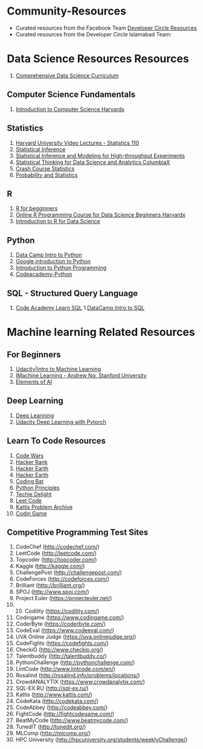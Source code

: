 # Community-Resources

- Curated resources from the Facebook Team [Developer Circle Resources](http://www.developercircleresources.com 'Developer Circle Resources')
- Curated resources from the Developer Circle Islamabad Team: 

# Data Science Resources Resources

1. [Comprehensive Data Science Curriculum](https://medium.freecodecamp.org/the-best-data-science-courses-on-the-internet-ranked-by-your-reviews-6dc5b910ea40)

## Computer Science Fundamentals
1. [Introduction to Computer Science Harvardx](https://www.edx.org/course/cs50s-introduction-computer-science-harvardx-cs50x)

## Statistics
1. [Harvard University Video Lectures - Statistics 110](https://www.youtube.com/watch?v=KbB0FjPg0mw&t=0s&list=PL2SOU6wwxB0uwwH80KTQ6ht66KWxbzTIo&index=1)
1. [Statistical Inference](https://www.coursera.org/learn/statistical-inference)
1. [Statistical Inference and Modeling for High-throughput Experiments](https://www.edx.org/course/statistical-inference-modeling-high-harvardx-ph525-3x-1)
1. [Statistical Thinking for Data Science and Analytics ColumbiaX](https://www.edx.org/course/statistical-thinking-for-data-science-and-analytics)
1. [Crash Course Statistics](https://www.youtube.com/watch?v=zouPoc49xbk&list=PL8dPuuaLjXtNM_Y-bUAhblSAdWRnmBUcr)
1. [Probability and Statistics](https://lagunita.stanford.edu/courses/course-v1:OLI+ProbStat+Open_Jan2017/about
)
## R
1. [R for begginners](https://www.youtube.com/watch?v=fDRa82lxzaU)
1. [Online R Programming Course for Data Science Beginners Harvardx](https://learn.edx.org/harvard-r-basics/)
1. [Introduction to R for Data Science](https://www.edx.org/course/introduction-r-data-science-3)

## Python
1. [Data Camp Intro to Python](https://www.datacamp.com/courses/intro-to-python-for-data-science)
1. [Google introduction to Python](https://developers.google.com/edu/python/introduction)
1. [Introduction to Python Programming](https://www.udacity.com/course/introduction-to-python--ud1110)
1. [Codeacademy-Python](https://www.udacity.com/course/introduction-to-python--ud1110)

## SQL - Structured Query Language
1. [Code Academy Learn SQL](https://www.codecademy.com/learn/learn-sql)
1.[DataCamp Intro to SQL](https://www.datacamp.com/courses/intro-to-sql-for-data-science)

# Machine learning Related Resources

## For Beginners

1. [Udacity|Intro to Machine Learning](https://in.udacity.com/course/intro-to-machine-learning--ud120-india 'Udacity|Intro to Machine Learning')
1. [IMachine Learning - Andrew Ng, Stanford University](https://www.coursera.org/learn/machine-learning/home/info 'Machine Learning - Andrew Ng, Stanford University')
1. [Elements of AI](https://www.elementsofai.com 'Elements of AI')


## Deep Learning

1. [Deep Learining](https://www.youtube.com/playlist?list=PLE6Wd9FR--EfW8dtjAuPoTuPcqmOV53Fu 'Oxford University|Deep Learning')
2. [Udacity Deep Learning with Pytorch](https://classroom.udacity.com/courses/ud188 'Udacity Deep Learning with Pytorch')


## Learn To Code Resources 

1. [Code Wars](https://www.codewars.com/, 'Code Wars')
2. [Hacker Rank](https://www.hackerrank.com/, 'Hacker Rank')
3. [Hacker Earth](https://edabit.com/, 'Edabit')
4. [Hacker Earth](https://www.hackerearth.com/, 'Hacker Earth')
5. [Coding Bat](https://codingbat.com/java, 'Coding Bat')
6. [Python Principles](https://pythonprinciples.com/challenges/, 'Python Principles')
7. [Techie Delight](https://www.techiedelight.com/list-of-problems/, 'Techie Delight')
8. [Leet Code](https://leetcode.com/, 'Leet Code')
9. [Kattis Problem Archive](https://open.kattis.com/, 'Kattis Problem Archive')
10. [Codin Game](https://www.codingame.com/start, 'Codin Game')

## Competitive Programming Test Sites

1. CodeChef (http://codechef.com/)
2. LeetCode (http://leetcode.com/)
3. Topcoder (http://topcoder.com/)
4. Kaggle (http://kaggle.com/)
5. ChallengePost (http://challengepost.com/)
6. CodeForces (http://codeforces.com/)
7. Brilliant (http://brilliant.org/)
8. SPOJ (http://www.spoj.com/)
9. Project Euler (https://projecteuler.net/)
11. 10. Codility (https://codility.com/)
12. Codingame (https://www.codingame.com/)
13. CoderByte (https://coderbyte.com/)
14. CodeEval (https://www.codeeval.com/)
15. UVA Online Judge (https://uva.onlinejudge.org/)
16. CodeFights (https://codefights.com/)
17. CheckiO (http://www.checkio.org/)
18. Talentbuddy (http://talentbuddy.co/)
19. PythonChallenge (http://pythonchallenge.com/)
20. LintCode (http://www.lintcode.com/en/)
21. Rosalind (http://rosalind.info/problems/locations/)
22. CrowdANALYTIX (https://www.crowdanalytix.com/)
23. SQL-EX.RU (http://sql-ex.ru/)
24. Kattis (http://www.kattis.com/)
25. CodeKata (http://codekata.com/)
26. CodeAbbey (http://codeabbey.com/)
27. FightCode (http://fightcodegame.com/)
28. BeatMyCode (http://www.beatmycode.com/)
29. TunedIT (http://tunedit.org/)
30. MLComp (http://mlcomp.org/)
31. HPC University (http://hpcuniversity.org/students/weeklyChallenge/)
